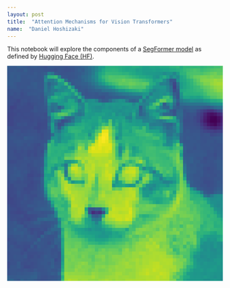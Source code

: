 ```yaml
---
layout: post
title:  "Attention Mechanisms for Vision Transformers"
name:  "Daniel Hoshizaki"
---
```


This notebook will explore the components of a [SegFormer model](https://arxiv.org/pdf/2105.15203.pdf) as defined by [Hugging Face (HF)](https://huggingface.co/docs/transformers/model_doc/segformer).

<p align="center">
  <img src="/assets/images/attention_comparison/cat/deform.png" />
</p>